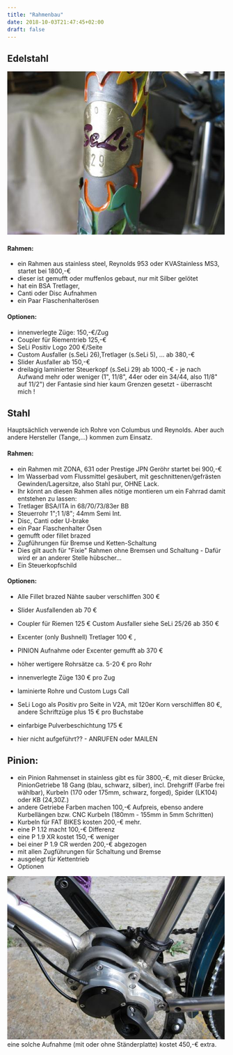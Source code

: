 ```yaml
---
title: "Rahmenbau"
date: 2018-10-03T21:47:45+02:00
draft: false
---
```


## Edelstahl

<img src="seli_29.jpg" />

#### Rahmen:

* ein Rahmen aus stainless steel, Reynolds 953 oder KVAStainless MS3, startet bei 1800,-€
* dieser ist gemufft oder muffenlos gebaut, nur mit Silber gelötet
* hat ein BSA Tretlager,
* Canti oder Disc Aufnahmen
* ein Paar Flaschenhalterösen  

#### Optionen:

* innenverlegte Züge: 150,-€/Zug
* Coupler für Riementrieb 125,-€
* SeLi Positiv Logo 200 €/Seite
* Custom Ausfaller (s.SeLi 26),Tretlager (s.SeLi 5), ... ab 380,-€
* Slider Ausfaller ab 150,-€
* dreilagig laminierter Steuerkopf (s.SeLi 29) ab 1000,-€  - je nach Aufwand mehr oder weniger (1", 11/8", 44er oder ein 34/44, also 11/8" auf 11/2")  der Fantasie sind hier kaum Grenzen gesetzt - überrascht mich !

## Stahl

Hauptsächlich verwende ich Rohre von Columbus und Reynolds. Aber auch andere Hersteller (Tange,...) kommen zum Einsatz.

#### Rahmen:

* ein Rahmen mit ZONA, 631 oder Prestige JPN Geröhr startet bei 900,-€
* Im Wasserbad vom Flussmittel gesäubert, mit geschnittenen/gefrästen Gewinden/Lagersitze, also Stahl pur, OHNE Lack.
* Ihr könnt an diesen Rahmen alles nötige montieren um ein Fahrrad damit entstehen zu lassen:
* Tretlager BSA/ITA in 68/70/73/83er BB
* Steuerrohr 1";1 1/8"; 44mm Semi Int.
* Disc, Canti oder U-brake
* ein Paar Flaschenhalter Ösen
* gemufft oder fillet brazed 
* Zugführungen für Bremse und Ketten-Schaltung
* Dies gilt auch für "Fixie" Rahmen ohne Bremsen und Schaltung - Dafür wird er an anderer Stelle hübscher...
* Ein Steuerkopfschild  

#### Optionen:

* Alle Fillet brazed Nähte sauber verschliffen 300 €
* Slider Ausfallenden ab 70 €
* Coupler für Riemen 125 €
Custom Ausfaller siehe SeLi 25/26  ab 350 €
* Excenter (only Bushnell) Tretlager 100 € ,
* PINION Aufnahme oder Excenter gemufft ab 370 €
* höher wertigere Rohrsätze ca. 5-20 € pro Rohr
* innenverlegte Züge 130 € pro Zug

* laminierte Rohre und Custom Lugs Call
* SeLi Logo als Positiv pro Seite in V2A, mit 120er Korn verschliffen 80 €, andere Schriftzüge plus 15 € pro Buchstabe
* einfarbige Pulverbeschichtung 175 €
* hier nicht aufgeführt?? - ANRUFEN oder MAILEN

## Pinion:

* ein Pinion Rahmenset in stainless gibt es für 3800,-€, mit dieser Brücke, PinionGetriebe 18 Gang  (blau, schwarz, silber), incl. Drehgriff (Farbe frei wählbar), Kurbeln (170 oder 175mm, schwarz, forged), Spider (LK104) oder KB (24,30Z.)
* andere Getriebe Farben machen 100,-€ Aufpreis, ebenso andere Kurbellängen bzw. CNC Kurbeln (180mm - 155mm in 5mm Schritten)
* Kurbeln für FAT BIKES kosten 200,-€ mehr.
* eine P 1.12 macht 100,-€ Differenz
* eine P 1.9 XR kostet 150,-€ weniger
* bei einer P 1.9 CR werden 200,-€ abgezogen
* mit allen Zugführungen für Schaltung und Bremse
* ausgelegt für Kettentrieb
* Optionen  
<img src="pinion_edelstahl.jpg" />  
eine solche Aufnahme (mit oder ohne Ständerplatte) kostet 450,-€ extra.
